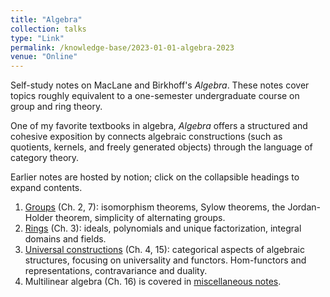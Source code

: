 ```yaml
---
title: "Algebra"
collection: talks
type: "Link"
permalink: /knowledge-base/2023-01-01-algebra-2023
venue: "Online"
---
```


Self-study notes on MacLane and Birkhoff's *Algebra*. These notes cover topics roughly equivalent to a one-semester undergraduate course on group and ring theory. 

One of my favorite textbooks in algebra, *Algebra* offers a structured and cohesive exposition by connects algebraic constructions (such as quotients, kernels, and freely generated objects) through the language of category theory. 

Earlier notes are hosted by notion; click on the collapsible headings to expand contents. 

1. [Groups](https://living-crowley-d58.notion.site/Group-dec3fc8b164948348e0c02285649994b) (Ch. 2, 7): isomorphism theorems, Sylow theorems, the Jordan-Holder theorem, simplicity of alternating groups. 
2. [Rings](https://living-crowley-d58.notion.site/Ring-33ad2f96f519426ea5cdfc22df8d437d?pvs=4) (Ch. 3): ideals, polynomials and unique factorization, integral domains and fields. 
3. [Universal constructions](https://living-crowley-d58.notion.site/Universal-Constructions-96a314c23f4f467fa2d9e3055ac24056?pvs=4) (Ch. 4, 15): categorical aspects of algebraic structures, focusing on universality and functors. Hom-functors and representations, contravariance and duality. 
4. Multilinear algebra (Ch. 16) is covered in [miscellaneous notes](https://nlyu1.github.io/knowledge-base/2023-01-01-miscellany-2023).